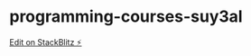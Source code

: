 # programming-courses-suy3al

[Edit on StackBlitz ⚡️](https://stackblitz.com/edit/programming-courses-xsz6dv)